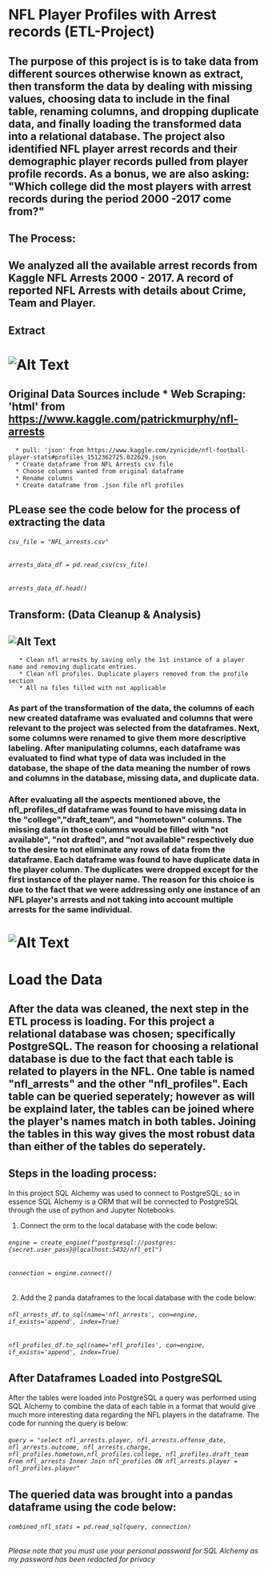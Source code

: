 # **NFL Player Profiles with Arrest records (ETL-Project)**

## The purpose of this project is is to take data from different sources otherwise known as extract, then transform the data by dealing with missing values, choosing data to include in the final table, renaming columns, and dropping duplicate data, and finally loading the transformed data into a relational database. The project also identified NFL player arrest records and their demographic player records pulled from player profile records. As a bonus, we are also asking: "Which college did the most players with arrest records during the period 2000 -2017 come from?"

## The Process:

## We analyzed all the available arrest records from Kaggle NFL Arrests 2000 - 2017. A record of reported NFL Arrests with details about Crime, Team and Player. 





## Extract
# ![Alt Text](https://www.bing.com/th?id=OIP.Fw4E9H7ZRyhHzWK7xk6jUQHaFB&w=233&h=160&c=7&o=5&dpr=1.5&pid=1.7)



## Original Data Sources include   * Web Scraping: 'html' from https://www.kaggle.com/patrickmurphy/nfl-arrests   
      * pull: 'json' from https://www.kaggle.com/zynicide/nfl-football-player-stats#profiles_1512362725.022629.json   
      * Create dataframe from NFL Arrests csv file   
      * Choose columns wanted from original dataframe   
      * Rename columns   
      * Create dataframe from .json file nfl profiles 
      
## PLease see the code below for the process of extracting the data
###### `csv_file = "NFL_arrests.csv"`
###### `arrests_data_df = pd.read_csv(csv_file)`
###### `arrests_data_df.head()`

## Transform: (Data Cleanup & Analysis)  
##  ![Alt Text](https://www.bing.com/th?id=OIP.l8MinJm6s4scX7EmLp_hvAAAAA&w=179&h=178&c=7&o=5&dpr=1.5&pid=1.7)
       * Clean nfl arrests by saving only the 1st instance of a player name and removing duplicate entries.   
       * Clean nfl profiles. Duplicate players removed from the profile section   
       * All na files filled with not applicable 
       
### As part of the transformation of the data, the columns of each new created dataframe was evaluated and columns that were relevant to the project was selected from the dataframes.  Next, some columns were renamed to give them more descriptive labeling.  After manipulating columns, each dataframe was evaluated to find what type of data was included in the database, the shape of the data meaning the number of rows and columns in the database, missing data, and duplicate data. 
### After evaluating all the aspects mentioned above, the nfl_profiles_df dataframe was found to have missing data in the "college","draft_team", and "hometown" columns. The missing data in those columns would be filled with "not available", "not drafted", and "not available" respectively due to the desire to not eliminate any rows of data from the dataframe.  Each dataframe was found to have duplicate data in the player column.  The duplicates were dropped except for the first instance of the player name.  The reason for this choice is due to the fact that we were addressing only one instance of an NFL player's arrests and not taking into account multiple arrests for the same individual.  

       





# ![Alt Text](https://www.bing.com/th?id=OIP.EKlqoGs8WygAu7Nq5-gKFgHaHa&w=208&h=206&c=7&o=5&pid=1.7)

# Load the Data
## After the data was cleaned, the next step in the ETL process is loading. For this project a relational database was chosen; specifically PostgreSQL. The reason for choosing a relational database is due to the fact that each table is related to players in the NFL. One table is named "nfl_arrests" and the other "nfl_profiles". Each table can be queried seperately; however as will be explaind later, the tables can be joined where the player's names match in both tables. Joining the tables in this way gives the most robust data than either of the tables do seperately.

## Steps in the loading process:
In this project SQL Alchemy was used to connect to PostgreSQL; so in essence SQL Alchemy is a ORM that will be connected to PostgreSQL through the use of python and Jupyter Notebooks.
1.  Connect the orm to the local database with the code below:
###### `engine = create_engine(f"postgresql://postgres:{secret.user_pass}@localhost:5432/nfl_etl")`
###### `connection = engine.connect()`
2.  Add the 2 panda dataframes to the local database with the code below:
###### `nfl_arrests_df.to_sql(name='nfl_arrests', con=engine, if_exists='append', index=True)`
###### `nfl_profiles_df.to_sql(name='nfl_profiles', con=engine, if_exists='append', index=True)`

## After Dataframes Loaded into PostgreSQL
After the tables were loaded into PostgreSQL a query was performed using SQL Alchemy to combine the data of each table in a format that would give much more interesting data regarding the NFL players in the dataframe.  The code for running the query is below:
###### `query = "select nfl_arrests.player, nfl_arrests.offense_date, nfl_arrests.outcome, nfl_arrests.charge, nfl_profiles.hometown,nfl_profiles.college, nfl_profiles.draft_team From nfl_arrests Inner Join nfl_profiles ON nfl_arrests.player = nfl_profiles.player"`
## The queried data was brought into a pandas dataframe using the code below:
###### `combined_nfl_stats = pd.read_sql(query, connection)`
*Please note that you must use your personal password for SQL Alchemy as my password has been redacted for privacy*
